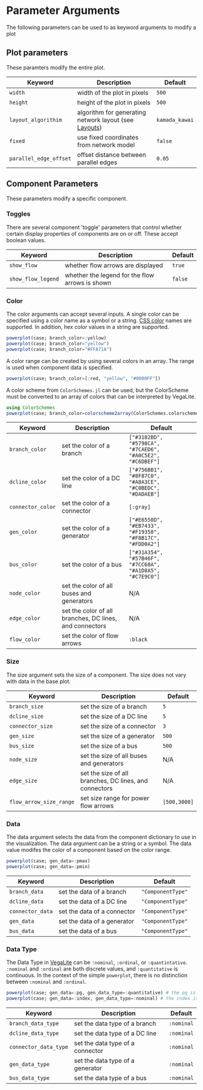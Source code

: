 # Parameter Arguments
The following parameters can be used to as keyword arguments to modify a plot
## Plot parameters
These paramters modify the entire plot.

| Keyword     | Description | Default |
| ----------- | ----------- | ------- |
| `width`     | width of the plot in pixels | `500` |
| `height`    | height of the plot in pixels | `500` |
| `layout_algorithim` | algorithm for generating network layout (see [Layouts](@ref)) | `kamada_kawai` |
| `fixed` | use fixed coordinates from network model | `false` |
| `parallel_edge_offset` | offset distance between parallel edges | `0.05` |




## Component Parameters
These parameters modify a specific component.
### Toggles
There are several component 'toggle' parameters that control whether certain display properties of components are on or off. These accept boolean values.

| Keyword | Description | Default |
| ------- | ----------- | ------- |
| `show_flow` | whether flow arrows are displayed | `true` |
| `show_flow_legend` | whether the legend for the flow arrows is shown | `false` |

### Color
The color arguments can accept several inputs.  A single color can be specified using a color name as a symbol or a string.  [CSS color](https://developer.mozilla.org/en-US/docs/Web/CSS/color_value) names are supported.  In addition, hex color values in a string are supported.

```julia
powerplot(case; branch_color=:yellow)
powerplot(case; branch_color="yellow")
powerplot(case; branch_color="#FFA71A")
```

A color range can be created by using several colors in an array. The range is used when component data is specified.

```julia
powerplot(case; branch_color=[:red, "yellow", "#0000FF"])
```

A color scheme from `ColorSchemes.jl` can be used, but the ColorScheme must be converted to an array of colors that can be interpreted by VegaLite.

```julia
using ColorSchemes
powerplot(case; branch_color=colorscheme2array(ColorSchemes.colorschemes[:tableau_10]))
```

| Keyword     | Description | Default |
| ----------- | ----------- | ------- |
| `branch_color`     | set the color of a branch | `["#3182BD", "#5798CA", "#7CAED6", "#A0C5E2", "#C6DBEF"]` |
| `dcline_color`    | set the color of a DC line | `["#756BB1", "#8F87C0", "#A8A3CE", "#C0BEDC", "#DADAEB"]` |
| `connector_color`    | set the color of a connector | `[:gray]` |
| `gen_color`    |  set the color of a generator | `["#E6550D", "#EB7433", "#F19358", "#F8B17C", "#FDD0A2"]` |
| `bus_color`    |  set the color of a bus | `["#31A354", "#57B46F", "#7CC68A", "#A1D8A5", "#C7E9C0"]` |
| `node_color`    |  set the color of all buses and generators | N/A |
| `edge_color`    |  set the color of all branches, DC lines, and connectors | N/A|
| `flow_color`  | set the color of flow arrows | `:black`


### Size
The size argument sets the size of a component.  The size does not vary with data in the base plot.

| Keyword     | Description | Default |
| ----------- | ----------- | ------- |
| `branch_size`     | set the size of a branch | `5` |
| `dcline_size`    | set the size of a DC line | `5` |
| `connector_size`    | set the size of a connector | `3` |
| `gen_size`    |  set the size of a generator | `500` |
| `bus_size`    |  set the size of a bus | `500` |
| `node_size`    |  set the size of all buses and generators | N/A |
| `edge_size`    |  set the size of all branches, DC lines, and connectors | N/A |
| `flow_arrow_size_range` | set size range for power flow arrows | `[500,3000]` |

### Data
The data argument selects the data from the component dictionary to use in the visualization.  The data argument can be a string or a symbol.  The data value modifes the color of a component based on the color range.

```julia
powerplot(case; gen_data=:pmax)
powerplot(case; gen_data=:pmin)
```

| Keyword     | Description | Default |
| ----------- | ----------- | ------- |
| `branch_data`     | set the data of a branch | `"ComponentType"` |
| `dcline_data`    | set the data of a DC line | `"ComponentType"` |
| `connector_data`    | set the data of a connector | `"ComponentType"` |
| `gen_data`    |  set the data of a generator | `"ComponentType"` |
| `bus_data`    |  set the data of a bus | `"ComponentType"` |


### Data Type
The Data Type in [VegaLite](https://vega.github.io/vega-lite/docs/type.html) can be `:nominal`, `:ordinal`, or `:quantintative`.  `:nominal` and `:ordinal` are both discrete values, and `:quantitative` is continuous.  In the context of the simple `powerplot`, there is no distinction  between `:nominal` and `:ordinal`.

```julia
powerplot(case; gen_data=:pg, gen_data_type=:quantitative) # the pg is continous, so use a continous scale
powerplot(case; gen_data=:index, gen_data_type=:nominal) # the index is a discrete value, so use a discrete scale
```

| Keyword     | Description | Default |
| ----------- | ----------- | ------- |
| `branch_data_type`     | set the data type of a branch | `:nominal` |
| `dcline_data_type`    | set the data type of a DC line | `:nominal` |
| `connector_data_type`    | set the data type of a connector | `:nominal` |
| `gen_data_type`    |  set the data type of a generator | `:nominal` |
| `bus_data_type`    |  set the data type of a bus | `:nominal` |
